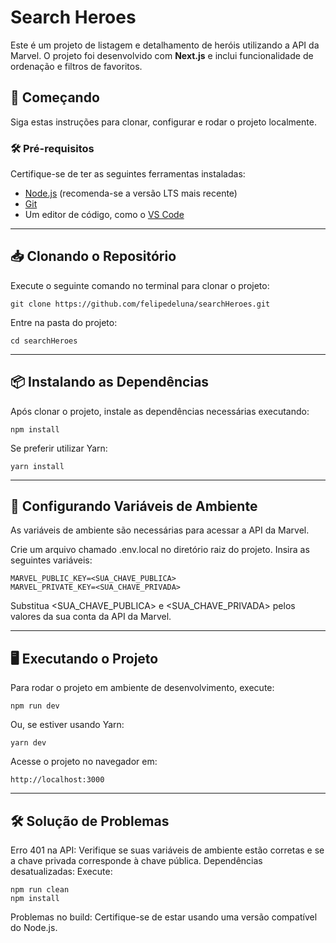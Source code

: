# Search Heroes

Este é um projeto de listagem e detalhamento de heróis utilizando a API da Marvel. O projeto foi desenvolvido com **Next.js** e inclui funcionalidade de ordenação e filtros de favoritos.

## 🚀 Começando

Siga estas instruções para clonar, configurar e rodar o projeto localmente.

### 🛠️ Pré-requisitos

Certifique-se de ter as seguintes ferramentas instaladas:

- [Node.js](https://nodejs.org/) (recomenda-se a versão LTS mais recente)
- [Git](https://git-scm.com/)
- Um editor de código, como o [VS Code](https://code.visualstudio.com/)

---

## 📥 Clonando o Repositório

Execute o seguinte comando no terminal para clonar o projeto:
```
git clone https://github.com/felipedeluna/searchHeroes.git
````

Entre na pasta do projeto:

````
cd searchHeroes
````

---

## 📦 Instalando as Dependências
Após clonar o projeto, instale as dependências necessárias executando:

````
npm install
````

Se preferir utilizar Yarn:

````
yarn install
````

---

## 🔧 Configurando Variáveis de Ambiente
As variáveis de ambiente são necessárias para acessar a API da Marvel.

Crie um arquivo chamado .env.local no diretório raiz do projeto.
Insira as seguintes variáveis:

````
MARVEL_PUBLIC_KEY=<SUA_CHAVE_PUBLICA>
MARVEL_PRIVATE_KEY=<SUA_CHAVE_PRIVADA>
````

Substitua <SUA_CHAVE_PUBLICA> e <SUA_CHAVE_PRIVADA> pelos valores da sua conta da API da Marvel.

---

## 🖥️ Executando o Projeto
Para rodar o projeto em ambiente de desenvolvimento, execute:

````
npm run dev
````

Ou, se estiver usando Yarn:

````
yarn dev
````

Acesse o projeto no navegador em:

````
http://localhost:3000
````

---

## 🛠️ Solução de Problemas

Erro 401 na API: Verifique se suas variáveis de ambiente estão corretas e se a chave privada corresponde à chave pública.
Dependências desatualizadas: Execute:

````
npm run clean
npm install
````

Problemas no build: Certifique-se de estar usando uma versão compatível do Node.js.
